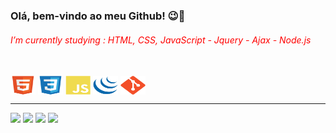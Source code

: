 ### Olá, bem-vindo ao meu Github! 😉👋

 <h6 style="color: red">I’m currently studying : HTML, CSS, JavaScript - Jquery - Ajax - Node.js</h6>
 


  <div style="display: inline_block"><br>
    <img align="center" alt="icon-HTML" height="30" width="40" src="https://raw.githubusercontent.com/devicons/devicon/master/icons/html5/html5-original.svg">

   <img align="center" alt="Icon-CSS" height="30" width="40" src="https://raw.githubusercontent.com/devicons/devicon/master/icons/css3/css3-original.svg">

   <img align="center" alt="icon-Js" height="30" width="40" src="https://raw.githubusercontent.com/devicons/devicon/master/icons/javascript/javascript-plain.svg">  
    <img align="center" alt="icon-Js" height="30" width="40" src="https://raw.githubusercontent.com/devicons/devicon/master/icons/jquery/jquery-plain.svg"> 
  <img align="center" alt="icon-Js" height="30" width="40" src="https://raw.githubusercontent.com/devicons/devicon/master/icons/git/git-plain.svg">
  </div>
  <hr>
  
  <div>
  <a href="#" target="_blank"><img src="https://img.shields.io/badge/YouTube-FF0000?style=for-the-badge&logo=youtube&logoColor=white" target="_blank"></a>
<a href="#" target="_blank"><img src="https://img.shields.io/badge/-Instagram-%23E4405F?style=for-the-badge&logo=instagram&logoColor=white" target="_blank"></a>
  <a href = "#"><img src="https://img.shields.io/badge/-Gmail-%23333?style=for-the-badge&logo=gmail&logoColor=white" target="_blank"></a>
  <a href="#" target="_blank"><img src="https://img.shields.io/badge/-LinkedIn-%230077B5?style=for-the-badge&logo=linkedin&logoColor=white" target="_blank"></a>
</div>

  
